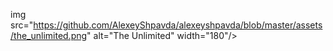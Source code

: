 img src="https://github.com/AlexeyShpavda/alexeyshpavda/blob/master/assets/the_unlimited.png" alt="The Unlimited" width="180"/>
